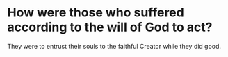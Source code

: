 # How were those who suffered according to the will of God to act?

They were to entrust their souls to the faithful Creator while they did good.
